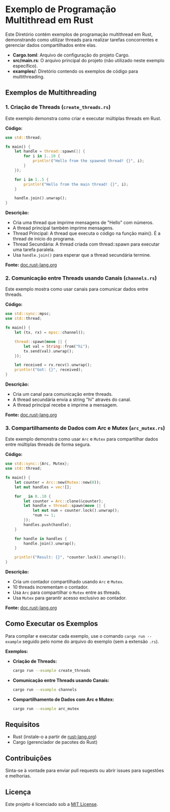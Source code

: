 # Exemplo de Programação Multithread em Rust

Este Diretório contém exemplos de programação multithread em Rust, demonstrando como utilizar threads para realizar tarefas concorrentes e gerenciar dados compartilhados entre elas.


- **Cargo.toml**: Arquivo de configuração do projeto Cargo.
- **src/main.rs**: O arquivo principal do projeto (não utilizado neste exemplo específico).
- **examples/**: Diretório contendo os exemplos de código para multithreading.

## Exemplos de Multithreading

### 1. Criação de Threads (`create_threads.rs`)

Este exemplo demonstra como criar e executar múltiplas threads em Rust.

**Código:**
```rust
use std::thread;

fn main() {
    let handle = thread::spawn(|| {
        for i in 1..10 {
            println!("Hello from the spawned thread! {}", i);
        }
    });

    for i in 1..5 {
        println!("Hello from the main thread! {}", i);
    }

    handle.join().unwrap();
}
```

**Descrição:**
- Cria uma thread que imprime mensagens de "Hello" com números.
- A thread principal também imprime mensagens.
- Thread Principal: A thread que executa o código na função main(). É a thread de início do programa.
- Thread Secundária: A thread criada com thread::spawn para executar uma tarefa paralela.
- Usa `handle.join()` para esperar que a thread secundária termine.

**Fonte:** [doc.rust-lang.org ](https://doc.rust-lang.org/book/ch16-01-threads.html)

### 2. Comunicação entre Threads usando Canais (`channels.rs`)

Este exemplo mostra como usar canais para comunicar dados entre threads.

**Código:**
```rust
use std::sync::mpsc;
use std::thread;

fn main() {
    let (tx, rx) = mpsc::channel();

    thread::spawn(move || {
        let val = String::from("hi");
        tx.send(val).unwrap();
    });

    let received = rx.recv().unwrap();
    println!("Got: {}", received);
}
```

**Descrição:**
- Cria um canal para comunicação entre threads.
- A thread secundária envia a string "hi" através do canal.
- A thread principal recebe e imprime a mensagem.

**Fonte:** [doc.rust-lang.org ](https://doc.rust-lang.org/book/ch16-02-message-passing.html)

### 3. Compartilhamento de Dados com Arc e Mutex (`arc_mutex.rs`)

Este exemplo demonstra como usar `Arc` e `Mutex` para compartilhar dados entre múltiplas threads de forma segura.

**Código:**
```rust
use std::sync::{Arc, Mutex};
use std::thread;

fn main() {
    let counter = Arc::new(Mutex::new(0));
    let mut handles = vec![];

    for _ in 0..10 {
        let counter = Arc::clone(&counter);
        let handle = thread::spawn(move || {
            let mut num = counter.lock().unwrap();
            *num += 1;
        });
        handles.push(handle);
    }

    for handle in handles {
        handle.join().unwrap();
    }

    println!("Result: {}", *counter.lock().unwrap());
}
```

**Descrição:**
- Cria um contador compartilhado usando `Arc` e `Mutex`.
- 10 threads incrementam o contador.
- Usa `Arc` para compartilhar o `Mutex` entre as threads.
- Usa `Mutex` para garantir acesso exclusivo ao contador.

**Fonte:** [doc.rust-lang.org ](https://doc.rust-lang.org/book/ch16-03-shared-state.html)

## Como Executar os Exemplos

Para compilar e executar cada exemplo, use o comando `cargo run --example` seguido pelo nome do arquivo do exemplo (sem a extensão `.rs`).

**Exemplos:**

- **Criação de Threads:**
  ```sh
  cargo run --example create_threads
  ```

- **Comunicação entre Threads usando Canais:**
  ```sh
  cargo run --example channels
  ```

- **Compartilhamento de Dados com Arc e Mutex:**
  ```sh
  cargo run --example arc_mutex
  ```

## Requisitos

- Rust (instale-o a partir de [rust-lang.org](https://www.rust-lang.org/))
- Cargo (gerenciador de pacotes do Rust)

## Contribuições

Sinta-se à vontade para enviar pull requests ou abrir issues para sugestões e melhorias.

## Licença

Este projeto é licenciado sob a [MIT License](LICENSE.md).
